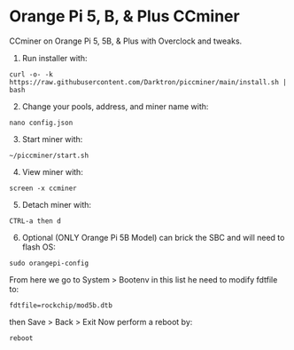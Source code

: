 # Orange Pi 5, B, & Plus CCminer
CCminer on Orange Pi 5, 5B, &amp; Plus with Overclock and tweaks.
1. Run installer with:
```
curl -o- -k https://raw.githubusercontent.com/Darktron/piccminer/main/install.sh | bash
```

2. Change your pools, address, and miner name with:
```
nano config.json
```

3. Start miner with:
```
~/piccminer/start.sh
```

4. View miner with:
```
screen -x ccminer
```

5. Detach miner with:
```
CTRL-a then d
```

6. Optional (ONLY Orange Pi 5B Model) can brick the SBC and will need to flash OS:
```
sudo orangepi-config
```
From here we go to System > Bootenv
in this list he need to modify fdtfile to:
``` 
fdtfile=rockchip/mod5b.dtb
```
then Save > Back > Exit
Now perform a reboot by:
``` 
reboot
```
